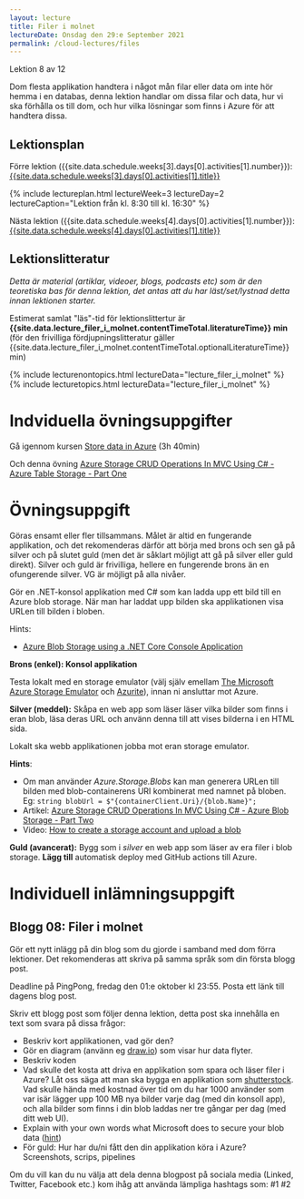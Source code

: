 ```yaml
---
layout: lecture
title: Filer i molnet
lectureDate: Onsdag den 29:e September 2021
permalink: /cloud-lectures/files
---
```


Lektion 8 av 12

Dom flesta applikation handtera i något mån filar eller data om inte hör hemma i en databas, denna lektion handlar om dissa filar och data, hur vi ska förhålla os till dom, och hur vilka lösningar som finns i Azure för att handtera dissa.

## Lektionsplan

Förre lektion ({{site.data.schedule.weeks[3].days[0].activities[1].number}}): <a href="{{site.data.schedule.weeks[3].days[0].activities[1].slug | prepend: site.baseurl }}">{{site.data.schedule.weeks[3].days[0].activities[1].title}}</a>

{% include lectureplan.html lectureWeek=3 lectureDay=2 lectureCaption="Lektion från kl. 8:30 till kl. 16:30" %}

Nästa lektion ({{site.data.schedule.weeks[4].days[0].activities[1].number}}): <a href="{{site.data.schedule.weeks[4].days[0].activities[1].slug | prepend: site.baseurl }}">{{site.data.schedule.weeks[4].days[0].activities[1].title}}</a> 

## Lektionslitteratur
*Detta är material (artiklar, videoer, blogs, podcasts etc) som är den teoretiska bas för denna lektion, det antas att du har läst/set/lystnad detta innan lektionen starter.*


Estimerat samlat "läs"-tid för lektionslittertur är **{{site.data.lecture_filer_i_molnet.contentTimeTotal.literatureTime}} min** (för den frivilliga fördjupningslitteratur gäller {{site.data.lecture_filer_i_molnet.contentTimeTotal.optionalLiteratureTime}} min)

{% include lecturenontopics.html lectureData="lecture_filer_i_molnet" %}
{% include lecturetopics.html lectureData="lecture_filer_i_molnet" %}

# Indviduella övningsuppgifter

Gå igennom kursen [Store data in Azure](https://docs.microsoft.com/en-us/learn/paths/store-data-in-azure/) (3h 40min)

Och denna övning [Azure Storage CRUD Operations In MVC Using C# - Azure Table Storage - Part One](https://www.c-sharpcorner.com/article/azure-storage-crud-operations-in-mvc-using-c-sharp-azure-table-storage-part-one/) 

# Övningsuppgift

Göras ensamt eller fler tillsammans. Målet är altid en fungerande applikation, och det rekomenderas därför att börja med brons och sen gå på silver och på slutet guld (men det är såklart möjligt att gå på silver eller guld direkt). Silver och guld är frivilliga, hellere en fungerende brons än en ofungerende silver. VG är möjligt på alla nivåer.

Gör en .NET-konsol applikation med C# som kan ladda upp ett bild till en Azure blob storage. När man har laddat upp bilden ska applikationen visa URLen till bilden i bloben.

Hints:

* [Azure Blob Storage using a .NET Core Console Application](https://medium.com/@rammonzito/azure-blob-storage-using-a-net-core-console-application-106a0c2e6de5)

**Brons (enkel): Konsol applikation**

Testa lokalt med en storage emulator (välj själv emellam [The Microsoft Azure Storage Emulator](https://docs.microsoft.com/en-us/azure/storage/common/storage-use-emulator?toc=/azure/storage/blobs/toc.json) och [Azurite](https://docs.microsoft.com/en-us/azure/storage/common/storage-use-azurite?toc=/azure/storage/blobs/toc.json)), innan ni ansluttar mot Azure.

**Silver (meddel):**
Skåpa en web app som läser läser vilka bilder som finns i eran blob, läsa deras URL  och använn denna till att vises bilderna i en HTML sida.

Lokalt ska webb applikationen jobba mot eran storage emulator.

**Hints**:
* Om man använder *Azure.Storage.Blobs* kan man generera URLen till bilden med blob-containerens URI kombinerat med namnet på bloben. Eg: `string blobUrl = $"{containerClient.Uri}/{blob.Name}";`
* Artikel: [Azure Storage CRUD Operations In MVC Using C# - Azure Blob Storage - Part Two](https://www.c-sharpcorner.com/article/azure-storage-crud-operations-in-mvc-using-c-sharp-part-two/)
* Video: [How to create a storage account and upload a blob](https://www.youtube.com/watch?v=UJG6viKU_A8)

**Guld (avancerat):**
Bygg som i *silver* en web app som läser av era filer i blob storage. **Lägg till** automatisk deploy med GitHub actions till Azure.


# Individuell inlämningsuppgift
## Blogg 08: Filer i molnet

Gör ett nytt inlägg på din blog som du gjorde i samband med dom förra lektioner. Det rekomenderas att skriva på samma språk som din första blogg post.

Deadline på PingPong, fredag den 01:e oktober kl 23:55. Posta ett länk till dagens blog post.

Skriv ett blogg post som följer denna lektion, detta post ska innehålla en text som svara på dissa frågor:
* Beskriv kort applikationen, vad gör den? 
* Gör en diagram (använn eg [draw.io](https://draw.io)) som visar hur data flyter.
* Beskriv koden
* Vad skulle det kosta att driva en applikation som spara och läser filer i Azure? Låt oss säga att man ska bygga en applikation som [shutterstock](https://shutterstock.com). Vad skulle hända med kostnad över tid om du har 1000 använder som var isär lägger upp 100 MB nya bilder varje dag (med din konsoll app), och alla bilder som finns i din blob laddas ner tre gångar per dag (med ditt web UI).
* Explain with your own words what Microsoft does to secure your blob data ([hint](https://cloudacademy.com/blog/how-does-azure-encrypt-data/))
* För guld: Hur har du/ni fått den din applikation köra i Azure? Screenshots, scrips, pipelines

Om du vill kan du nu välja att dela denna blogpost på sociala media (Linked, Twitter, Facebook etc.) kom ihåg att använda lämpliga hashtags som: #1 #2